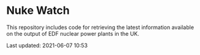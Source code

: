# Nuke Watch

This repository includes code for retrieving the latest information available on the output of EDF nuclear power plants in the UK.

Last updated: 2021-06-07 10:53